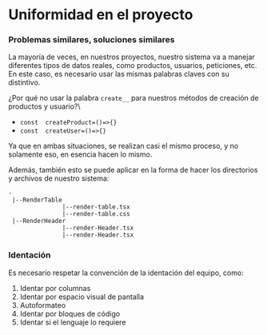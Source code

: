 # Uniformidad en el proyecto
### Problemas similares, soluciones similares

La mayoría de veces, en nuestros proyectos, nuestro sistema va a manejar diferentes tipos de datos reales, como productos, usuarios, peticiones, etc.
En este caso, es necesario usar las mismas palabras claves con su distintivo.

¿Por qué no usar la palabra ``create__`` para nuestros métodos de creación de productos y usuario?\
- ``const  createProduct=()=>{}`` 
- ``const  createUser=()=>{}``

Ya que en ambas situaciones, se realizan casi el mismo proceso, y no solamente eso, en esencia hacen lo mismo.

Además, también esto se puede aplicar en la forma de hacer los directorios y archivos de nuestro sistema:

````
-
 |--RenderTable
               |--render-table.tsx
               |--render-table.css
 |--RenderHeader
               |--render-Header.tsx
               |--render-Header.tsx
````
### Identación 

Es necesario respetar la convención de la identación del equipo, como:
1. Identar por columnas
2. Identar por espacio visual de pantalla
3. Autoformateo
4. Identar por bloques de código
5. Identar si el lenguaje lo requiere